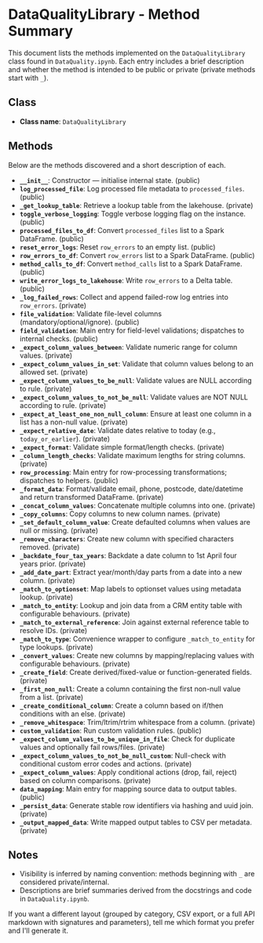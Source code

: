 # DataQualityLibrary - Method Summary

This document lists the methods implemented on the `DataQualityLibrary` class found in `DataQuality.ipynb`.
Each entry includes a brief description and whether the method is intended to be public or private (private methods start with `_`).

## Class

- **Class name**: `DataQualityLibrary`

## Methods

Below are the methods discovered and a short description of each.

- **`__init__`**: Constructor — initialise internal state. (public)
- **`log_processed_file`**: Log processed file metadata to `processed_files`. (public)
- **`_get_lookup_table`**: Retrieve a lookup table from the lakehouse. (private)
- **`toggle_verbose_logging`**: Toggle verbose logging flag on the instance. (public)
- **`processed_files_to_df`**: Convert `processed_files` list to a Spark DataFrame. (public)
- **`reset_error_logs`**: Reset `row_errors` to an empty list. (public)
- **`row_errors_to_df`**: Convert `row_errors` list to a Spark DataFrame. (public)
- **`method_calls_to_df`**: Convert `method_calls` list to a Spark DataFrame. (public)
- **`write_error_logs_to_lakehouse`**: Write `row_errors` to a Delta table. (public)
- **`_log_failed_rows`**: Collect and append failed-row log entries into `row_errors`. (private)
- **`file_validation`**: Validate file-level columns (mandatory/optional/ignore). (public)
- **`field_validation`**: Main entry for field-level validations; dispatches to internal checks. (public)
- **`_expect_column_values_between`**: Validate numeric range for column values. (private)
- **`_expect_column_values_in_set`**: Validate that column values belong to an allowed set. (private)
- **`_expect_column_values_to_be_null`**: Validate values are NULL according to rule. (private)
- **`_expect_column_values_to_not_be_null`**: Validate values are NOT NULL according to rule. (private)
- **`_expect_at_least_one_non_null_column`**: Ensure at least one column in a list has a non-null value. (private)
- **`_expect_relative_date`**: Validate dates relative to today (e.g., `today_or_earlier`). (private)
- **`_expect_format`**: Validate simple format/length checks. (private)
- **`_column_length_checks`**: Validate maximum lengths for string columns. (private)
- **`row_processing`**: Main entry for row-processing transformations; dispatches to helpers. (public)
- **`_format_data`**: Format/validate email, phone, postcode, date/datetime and return transformed DataFrame. (private)
- **`_concat_column_values`**: Concatenate multiple columns into one. (private)
- **`_copy_columns`**: Copy columns to new column names. (private)
- **`_set_default_column_value`**: Create defaulted columns when values are null or missing. (private)
- **`_remove_characters`**: Create new column with specified characters removed. (private)
- **`_backdate_four_tax_years`**: Backdate a date column to 1st April four years prior. (private)
- **`_add_date_part`**: Extract year/month/day parts from a date into a new column. (private)
- **`_match_to_optionset`**: Map labels to optionset values using metadata lookup. (private)
- **`_match_to_entity`**: Lookup and join data from a CRM entity table with configurable behaviours. (private)
- **`_match_to_external_reference`**: Join against external reference table to resolve IDs. (private)
- **`_match_to_type`**: Convenience wrapper to configure `_match_to_entity` for type lookups. (private)
- **`_convert_values`**: Create new columns by mapping/replacing values with configurable behaviours. (private)
- **`_create_field`**: Create derived/fixed-value or function-generated fields. (private)
- **`_first_non_null`**: Create a column containing the first non-null value from a list. (private)
- **`_create_conditional_column`**: Create a column based on if/then conditions with an else. (private)
- **`_remove_whitespace`**: Trim/ltrim/rtrim whitespace from a column. (private)
- **`custom_validation`**: Run custom validation rules. (public)
- **`_expect_column_values_to_be_unique_in_file`**: Check for duplicate values and optionally fail rows/files. (private)
- **`_expect_column_values_to_not_be_null_custom`**: Null-check with conditional custom error codes and actions. (private)
- **`_expect_column_values`**: Apply conditional actions (drop, fail, reject) based on column comparisons. (private)
- **`data_mapping`**: Main entry for mapping source data to output tables. (public)
- **`_persist_data`**: Generate stable row identifiers via hashing and uuid join. (private)
- **`_output_mapped_data`**: Write mapped output tables to CSV per metadata. (private)

## Notes

- Visibility is inferred by naming convention: methods beginning with `_` are considered private/internal.
- Descriptions are brief summaries derived from the docstrings and code in `DataQuality.ipynb`.

If you want a different layout (grouped by category, CSV export, or a full API markdown with signatures and parameters), tell me which format you prefer and I'll generate it.
